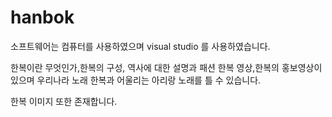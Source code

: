 # hanbok

소프트웨어는 컴퓨터를 사용하였으며 visual studio 를 사용하였습니다.


한복이란 무엇인가,한복의 구성, 역사에 대한 설명과
패션 한복 영상,한복의 홍보영상이 있으며
우리나라 노래 한복과 어울리는 아리랑 노래를 틀 수 있습니다.

한복 이미지 또한 존재합니다.
